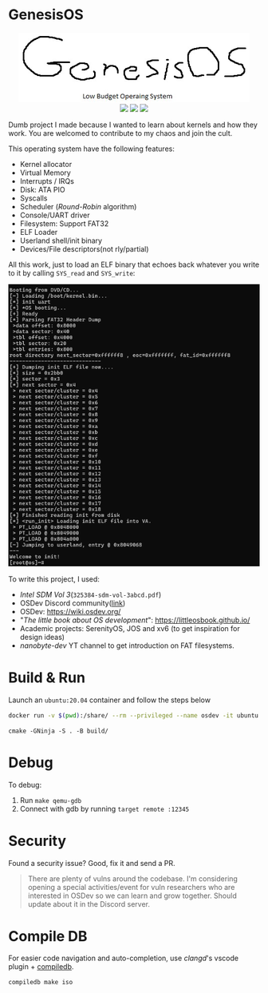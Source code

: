 # GenesisOS
<p align="center">
<img src='docs/images/logo.png' />
<br />
<img src='https://github.com/0xbigshaq/GenesisOS/actions/workflows/ci.yaml/badge.svg' />
<a href='https://discord.gg/PpeeR64k'><img src='https://img.shields.io/discord/1231650335802789959.svg?logo=discord&logoColor=white&logoWidth=20labelColor=7289DA&color=17cf48&label=Discord' /></a>
<img src='https://img.shields.io/badge/arch-x86/32bit-blue' />
</p>

Dumb project I made because I wanted to learn about kernels and how they work. You are welcomed to contribute to my chaos and join the cult.

This operating system have the following features:
* Kernel allocator
* Virtual Memory
* Interrupts / IRQs
* Disk: ATA PIO
* Syscalls
* Scheduler (_Round-Robin_ algorithm)
* Console/UART driver 
* Filesystem: Support FAT32
* ELF Loader
* Userland shell/init binary
* Devices/File descriptors(not rly/partial)

All this work, just to load an ELF binary that echoes back whatever you write to it by calling `SYS_read` and `SYS_write`:

<img src='docs/images/terminal.gif' />

To write this project, I used:
* _Intel SDM Vol 3_(`325384-sdm-vol-3abcd.pdf`)
* OSDev Discord community([link](https://discord.gg/osdev))
* OSDev: https://wiki.osdev.org/
* "_The little book about OS development_": https://littleosbook.github.io/
* Academic projects: SerenityOS, JOS and xv6 (to get inspiration for design ideas)
* _nanobyte-dev_ YT channel to get introduction on FAT filesystems.


# Build & Run

Launch an `ubuntu:20.04` container and follow the steps below
```sh
docker run -v $(pwd):/share/ --rm --privileged --name osdev -it ubuntu:20.04
```

```
cmake -GNinja -S . -B build/

```


# Debug

To debug:
1. Run `make qemu-gdb`
2. Connect with gdb by running `target remote :12345`

# Security

Found a security issue? Good, fix it and send a PR.

>There are plenty of vulns around the codebase. I'm considering opening a special activities/event for vuln researchers who are interested in OSDev so we can learn and grow together. Should update about it in the Discord server.

# Compile DB

For easier code navigation and auto-completion, use _clangd_'s vscode plugin + [compiledb](https://github.com/nickdiego/compiledb).

```
compiledb make iso
```
